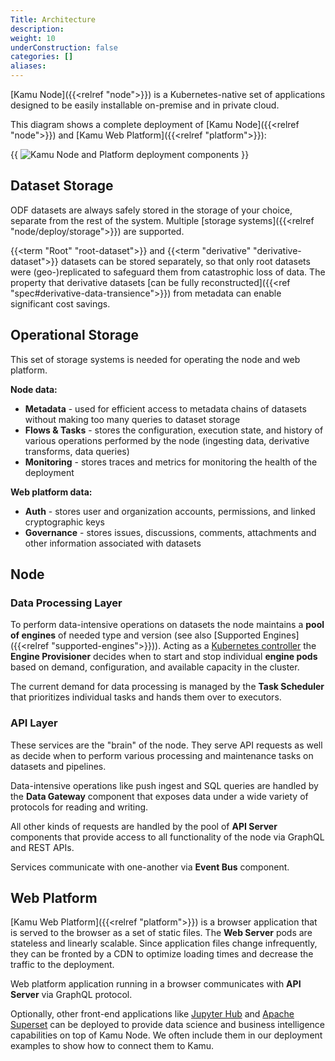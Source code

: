 ```yaml
---
Title: Architecture
description:
weight: 10
underConstruction: false
categories: []
aliases:
---
```


[Kamu Node]({{<relref "node">}}) is a Kubernetes-native set of applications designed to be easily installable on-premise and in private cloud.

This diagram shows a complete deployment of [Kamu Node]({{<relref "node">}}) and [Kamu Web Platform]({{<relref "platform">}}):

{{ <image
    filename="/images/node/node-platform-deployment-components.svg" 
    alt="Kamu Node and Platform deployment components"> }}

## Dataset Storage
ODF datasets are always safely stored in the storage of your choice, separate from the rest of the system. Multiple [storage systems]({{<relref "node/deploy/storage">}}) are supported.

{{<term "Root" "root-dataset">}} and {{<term "derivative" "derivative-dataset">}} datasets can be stored separately, so that only root datasets were (geo-)replicated to safeguard them from catastrophic loss of data. The property that derivative datasets [can be fully reconstructed]({{<ref "spec#derivative-data-transience">}}) from metadata can enable significant cost savings.

## Operational Storage
This set of storage systems is needed for operating the node and web platform.

**Node data:**
- **Metadata** - used for efficient access to metadata chains of datasets without making too many queries to dataset storage
- **Flows & Tasks** - stores the configuration, execution state, and history of various operations performed by the node (ingesting data, derivative transforms, data queries)
- **Monitoring** - stores traces and metrics for monitoring the health of the deployment

**Web platform data:**
- **Auth** - stores user and organization accounts, permissions, and linked cryptographic keys
- **Governance** - stores issues, discussions, comments, attachments and other information associated with datasets

## Node

### Data Processing Layer
To perform data-intensive operations on datasets the node maintains a **pool of engines** of needed type and version (see also [Supported Engines]({{<relref "supported-engines">}})). Acting as a [Kubernetes controller](https://kubernetes.io/docs/concepts/architecture/controller/) the **Engine Provisioner** decides when to start and stop individual **engine pods** based on demand, configuration, and available capacity in the cluster.

The current demand for data processing is managed by the **Task Scheduler** that prioritizes individual tasks and hands them over to executors.

### API Layer
These services are the "brain" of the node. They serve API requests as well as decide when to perform various processing and maintenance tasks on datasets and pipelines.

Data-intensive operations like push ingest and SQL queries are handled by the **Data Gateway** component that exposes data under a wide variety of protocols for reading and writing.

All other kinds of requests are handled by the pool of **API Server** components that provide access to all functionality of the node via GraphQL and REST APIs.

Services communicate with one-another via **Event Bus** component.

## Web Platform
[Kamu Web Platform]({{<relref "platform">}}) is a browser application that is served to the browser as a set of static files. The **Web Server** pods are stateless and linearly scalable. Since application files change infrequently, they can be fronted by a CDN to optimize loading times and decrease the traffic to the deployment.

Web platform application running in a browser communicates with **API Server** via GraphQL protocol.

Optionally, other front-end applications like [Jupyter Hub](https://z2jh.jupyter.org/) and [Apache Superset](https://superset.apache.org/) can be deployed to provide data science and business intelligence capabilities on top of Kamu Node. We often include them in our deployment examples to show how to connect them to Kamu.
